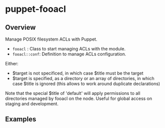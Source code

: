 # puppet-fooacl

## Overview

Manage POSIX filesystem ACLs with Puppet.

* `fooacl` : Class to start managing ACLs with the module.
* `fooacl::conf`: Definition to manage ACLs configuration.

Either:
* $target is not specificed, in which case $title must be the target
* $target is specified, as a directory or an array of directories, in which
  case $title is ignored (this allows to work around duplicate declarations)

Note that the special $title of 'default' will apply permissions to all
directories managed by fooacl on the node. Useful for global access on
staging and development.

## Examples


